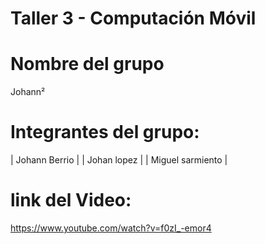 # Taller 3 - Computación Móvil

# Nombre del grupo
Johann²

# Integrantes del grupo:

| Johann Berrio |
| Johan lopez | 
| Miguel sarmiento | 


# link del Video:  
https://www.youtube.com/watch?v=f0zI_-emor4
